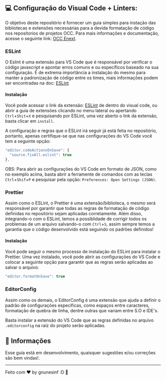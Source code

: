 ## :computer: Configuração do Visual Code + Linters:

O objetivo deste repositório é fornecer um guia simples para instação das bibliotecas e extensões necessárias para a devida formatação de código nos reposítorios de projetos OCC. Para mais informações e documentação, acesse o seguinte link: [OCC Enext](https://google.com.br/).

### ESLint

O Eslint é uma extensão para VS Code que é responsável por verificar o código javascript e apontar erros comuns e ou específicos baseado na sua configuração. É de extrema importância a instalação do mesmo para manter a padronização de código entre os times, mais informações podem ser encontradas na doc: [ESLint](https://eslint.org/)

#### Instalação

Você pode acessar o link da extensão: [ESLint](dbaeumer.vscode-eslint) de dentro do visual code, ou abrir a guia de extensões clicando no menu lateral ou apertando `Ctrl`+`Shit`+`X` e pesquisando por ESLint, uma vez aberto o link da extensão, basta clicar em `install`.

A configuração e regras que o ESLint irá seguir já está feita no repositório, portanto, apenas certifique-se que nas configurações do VS Code você tem a seguinte opção: 

```js
"editor.codeActionsOnSave": {
  "source.fixAll.eslint": true
},
```

OBS: Para abrir as configurações do VS Code em formato de JSON, como no exemplo acima, basta abrir a ferramente de comandos com as teclas `Ctrl`+`Shif`+`P` e pesquisar pela opção: `Preferences: Open Settings (JSON)`.

### Prettier

Assim como o ESLint, o Prettier é uma extensão/biblioteca, o mesmo será responsável por garantir que todas as regras de formatação de código definidas no repositório sejam aplicadas corretamente. Além disso, integrando-o com o ESLint, temos a possiblidade de corrigir todos os problemas de um arquivo salvando-o com `Ctrl`+`S`, assim sempre temos a garantia que o código desenvolvido está seguindo os padrões definidos!

#### Instalação

Você pode seguir o mesmo processo de instalação do ESLint para instalar o Prettier. Uma vez instalado, você pode abrir 
as configurações do VS Code e colocar a seguinte opção para garantir que as regras serão aplicadas ao salvar o arquivo:

```js
"editor.formatOnSave": true
```

### EditorConfig

Assim como os demais, o EditorConfig é uma extensão que ajuda a definir o padrão de configurações específicas, como espaços entre caracteres, formatação de quebra de linha, dentre outras que variam entre S.O e IDE's.

Basta instalar a extensão do VS Code que as regras definidas no arquivo `.editorconfig` na raíz do projeto serão aplicadas.


## :memo: Informações

Esse guia está em desenvolvimento, quaisquer sugestões e/ou correções são bem vindas!.

---

Feito com ♥ by gnunesinf :D :wave: